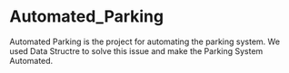 # Automated_Parking

Automated Parking is the project for automating the parking system.
We used Data Structre to solve this issue and make the Parking System Automated.
